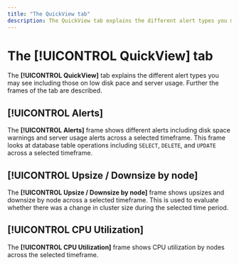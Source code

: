 ```yaml
---
title: "The QuickView tab"
description: The QuickView tab explains the different alert types you may see including those on low disk pace and server usage
---
```


# The [!UICONTROL QuickView] tab

The **[!UICONTROL QuickView]** tab explains the different alert types you may see including those on low disk pace and server usage. Further the frames of the tab are described.

## [!UICONTROL Alerts]

The **[!UICONTROL Alerts]** frame shows different alerts including disk space warnings and server usage alerts across a selected timeframe. This frame looks at database table operations including `SELECT`, `DELETE`, and `UPDATE` across a selected timeframe.

## [!UICONTROL Upsize / Downsize by node]

The **[!UICONTROL Upsize / Downsize by node]** frame shows upsizes and downsize by node across a selected timeframe. This is used to evaluate whether there was a change in cluster size during the selected time period.

## [!UICONTROL CPU Utilization]

The **[!UICONTROL CPU Utilization]** frame shows CPU utilization by nodes across the selected timeframe.

